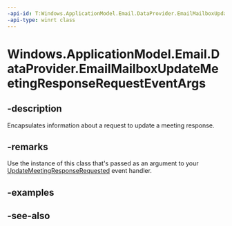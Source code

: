 ```yaml
---
-api-id: T:Windows.ApplicationModel.Email.DataProvider.EmailMailboxUpdateMeetingResponseRequestEventArgs
-api-type: winrt class
---
```


<!-- Class syntax.
public class EmailMailboxUpdateMeetingResponseRequestEventArgs : Windows.ApplicationModel.Email.DataProvider.IEmailMailboxUpdateMeetingResponseRequestEventArgs
-->

# Windows.ApplicationModel.Email.DataProvider.EmailMailboxUpdateMeetingResponseRequestEventArgs

## -description
Encapsulates information about a request to update a meeting response.

## -remarks
Use the instance of this class that's passed as an argument to your [UpdateMeetingResponseRequested](emaildataproviderconnection_updatemeetingresponserequested.md) event handler.

## -examples

## -see-also
